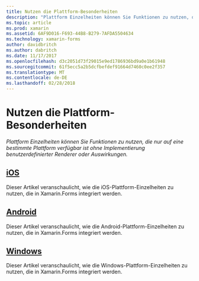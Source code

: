```yaml
---
title: Nutzen die Plattform-Besonderheiten
description: "Plattform Einzelheiten können Sie Funktionen zu nutzen, die nur auf eine bestimmte Plattform verfügbar ist ohne Implementierung benutzerdefinierter Renderer oder Auswirkungen."
ms.topic: article
ms.prod: xamarin
ms.assetid: 6AF9D016-F693-44B8-B279-7AFDA5504634
ms.technology: xamarin-forms
author: davidbritch
ms.author: dabritch
ms.date: 11/17/2017
ms.openlocfilehash: d3c2051d73f29015e9ed1786936bd9a0e1b61948
ms.sourcegitcommit: 61f5ecc5a2b5dcfbefdef91664d7460c0ee2f357
ms.translationtype: MT
ms.contentlocale: de-DE
ms.lasthandoff: 02/28/2018
---
```

# <a name="consuming-platform-specifics"></a>Nutzen die Plattform-Besonderheiten

_Plattform Einzelheiten können Sie Funktionen zu nutzen, die nur auf eine bestimmte Plattform verfügbar ist ohne Implementierung benutzerdefinierter Renderer oder Auswirkungen._

## <a name="iosiosmd"></a>[iOS](ios.md)

Dieser Artikel veranschaulicht, wie die iOS-Plattform-Einzelheiten zu nutzen, die in Xamarin.Forms integriert werden.

## <a name="androidandroidmd"></a>[Android](android.md)

Dieser Artikel veranschaulicht, wie die Android-Plattform-Einzelheiten zu nutzen, die in Xamarin.Forms integriert werden.

## <a name="windowswindowsmd"></a>[Windows](windows.md)

Dieser Artikel veranschaulicht, wie die Windows-Plattform-Einzelheiten zu nutzen, die in Xamarin.Forms integriert werden.
